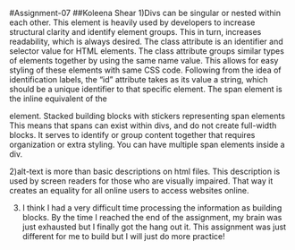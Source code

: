 #Assignment-07
##Koleena Shear
1)Divs can be singular or nested within each other. This element is heavily used by developers to increase structural clarity and identify element groups. This in turn, increases readability, which is always desired. The class attribute is an identifier and selector value for HTML elements. The class attribute groups similar types of elements together by using the same name value. This allows for easy styling of these elements with same CSS code.
Following from the idea of identification labels, the “id” attribute takes as its value a string, which should be a unique identifier to that specific element. The span element is the inline equivalent of the <div> element. Stacked building blocks with stickers representing span elements
This means that spans can exist within divs, and do not create full-width blocks. It serves to identify or group content together that requires organization or extra styling. You can have multiple span elements inside a div.

2)alt-text is more than basic descriptions on html files. This description is used by screen readers for those who are visually impaired. That way it creates an equality for all online users to access websites online.

3) I think I had a very difficult time processing the information as building blocks. By the time I reached the end of the assignment, my brain was just exhausted but I finally got the hang out it. This assignment was just different for me to build but I will just do more practice!

